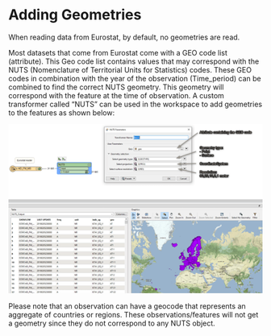 # Adding Geometries

When reading data from Eurostat, by default, no geometries are read. 

Most datasets that come from Eurostat come with a GEO code list (attribute). This Geo code list contains values that may correspond with the NUTS (Nomenclature of Territorial Units for Statistics) codes. These GEO codes in combination with the year of the observation (Time_period) can be combined to find the correct NUTS geometry. This geometry will correspond with the feature at the time of observation.
A custom transformer called “NUTS” can be used in the workspace to add geometries to the features as shown below:

![](./images/add_geometries.png)

Please note that an observation can have a geocode that represents an aggregate of countries or regions. These observations/features will not get a geometry since they do not correspond to any NUTS object. 